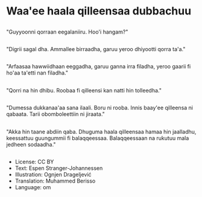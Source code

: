 # Waa'ee haala qilleensaa dubbachuu

##
"Guyyoonni qorraan eegalaniiru. Hoo'i hangam?"

##
"Digrii sagal dha. Ammallee birraadha, garuu yeroo dhiyootti qorra ta'a."

##
"Arfaasaa hawwiidhaan eeggadha, garuu ganna irra filadha, yeroo gaarii fi ho'aa ta'etti nan filadha."

##
"Qorri na hin dhibu. Roobaa fi qilleensi kan natti hin tolleedha."

##
"Dumessa dukkanaa'aa sana ilaali. Boru ni rooba. Innis baay'ee qilleensa ni qabaata. Tarii obomboleettiin ni jiraata."

##
"Akka hin taane abdiin qaba. Dhuguma haala qilleensaa hamaa hin jaalladhu, keessattuu guungummii fi balaqqeessaa. Balaqqeessaan na rukutuu mala jedheen sodaadha."

##
* License: CC BY
* Text: Espen Stranger-Johannessen
* Illustration: Ognjen Drageljević
* Translation: Muhammed Berisso
* Language: om
